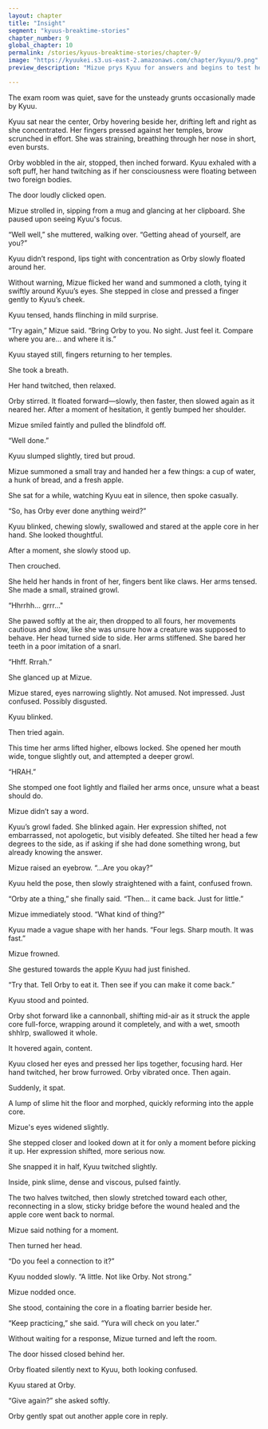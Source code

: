 ```yaml
---
layout: chapter
title: "Insight"
segment: "kyuus-breaktime-stories"
chapter_number: 9
global_chapter: 10
permalink: /stories/kyuus-breaktime-stories/chapter-9/
image: "https://kyuukei.s3.us-east-2.amazonaws.com/chapter/kyuu/9.png"
preview_description: "Mizue prys Kyuu for answers and begins to test her abilities."

---
```


The exam room was quiet, save for the unsteady grunts occasionally made by Kyuu.

Kyuu sat near the center, Orby hovering beside her, drifting left and right as she concentrated. Her fingers pressed against her temples, brow scrunched in effort. She was straining, breathing through her nose in short, even bursts.

Orby wobbled in the air, stopped, then inched forward. Kyuu exhaled with a soft puff, her hand twitching as if her consciousness were floating between two foreign bodies.

The door loudly clicked open.

Mizue strolled in, sipping from a mug and glancing at her clipboard. She paused upon seeing Kyuu's focus.

“Well well,” she muttered, walking over. “Getting ahead of yourself, are you?”

Kyuu didn’t respond, lips tight with concentration as Orby slowly floated around her.

Without warning, Mizue flicked her wand and summoned a cloth, tying it swiftly around Kyuu’s eyes. She stepped in close and pressed a finger gently to Kyuu’s cheek.

Kyuu tensed, hands flinching in mild surprise.

“Try again,” Mizue said. “Bring Orby to you. No sight. Just feel it. Compare where you are... and where it is.”

Kyuu stayed still, fingers returning to her temples.

She took a breath.

Her hand twitched, then relaxed.

Orby stirred. It floated forward—slowly, then faster, then slowed again as it neared her. After a moment of hesitation, it gently bumped her shoulder.

Mizue smiled faintly and pulled the blindfold off.

“Well done.”

Kyuu slumped slightly, tired but proud.

Mizue summoned a small tray and handed her a few things: a cup of water, a hunk of bread, and a fresh apple.

She sat for a while, watching Kyuu eat in silence, then spoke casually.

“So, has Orby ever done anything weird?”

Kyuu blinked, chewing slowly, swallowed and stared at the apple core in her hand. She looked thoughtful.

After a moment, she slowly stood up.

Then crouched.

She held her hands in front of her, fingers bent like claws. Her arms tensed. She made a small, strained growl.

“Hhrrhh... grrr..."

She pawed softly at the air, then dropped to all fours, her movements cautious and slow, like she was unsure how a creature was supposed to behave. Her head turned side to side. Her arms stiffened. She bared her teeth in a poor imitation of a snarl.

“Hhff. Rrrah.”

She glanced up at Mizue.

Mizue stared, eyes narrowing slightly. Not amused. Not impressed. Just confused. Possibly disgusted.

Kyuu blinked.

Then tried again.

This time her arms lifted higher, elbows locked. She opened her mouth wide, tongue slightly out, and attempted a deeper growl.

“HRAH.”

She stomped one foot lightly and flailed her arms once, unsure what a beast should do.

Mizue didn’t say a word.

Kyuu’s growl faded. She blinked again. Her expression shifted, not embarrassed, not apologetic, but visibly defeated. She tilted her head a few degrees to the side, as if asking if she had done something wrong, but already knowing the answer.

Mizue raised an eyebrow. “...Are you okay?”

Kyuu held the pose, then slowly straightened with a faint, confused frown.

“Orby ate a thing,” she finally said. “Then... it came back. Just for little.”

Mizue immediately stood. “What kind of thing?”

Kyuu made a vague shape with her hands. “Four legs. Sharp mouth. It was fast.”

Mizue frowned.

She gestured towards the apple Kyuu had just finished.

“Try that. Tell Orby to eat it. Then see if you can make it come back.”

Kyuu stood and pointed.

Orby shot forward like a cannonball, shifting mid-air as it struck the apple core full-force, wrapping around it completely, and with a wet, smooth shhlrp, swallowed it whole.

It hovered again, content.

Kyuu closed her eyes and pressed her lips together, focusing hard. Her hand twitched, her brow furrowed. Orby vibrated once. Then again.

Suddenly, it spat.

A lump of slime hit the floor and morphed, quickly reforming into the apple core.

Mizue's eyes widened slightly.

She stepped closer and looked down at it for only a moment before picking it up. Her expression shifted, more serious now.

She snapped it in half, Kyuu twitched slightly.

Inside, pink slime, dense and viscous, pulsed faintly.

The two halves twitched, then slowly stretched toward each other, reconnecting in a slow, sticky bridge before the wound healed and the apple core went back to normal.

Mizue said nothing for a moment.

Then turned her head.

“Do you feel a connection to it?”

Kyuu nodded slowly. “A little. Not like Orby. Not strong.”

Mizue nodded once.

She stood, containing the core in a floating barrier beside her.

“Keep practicing,” she said. “Yura will check on you later.”

Without waiting for a response, Mizue turned and left the room.

The door hissed closed behind her.

Orby floated silently next to Kyuu, both looking confused.

Kyuu stared at Orby.

“Give again?” she asked softly.

Orby gently spat out another apple core in reply.

